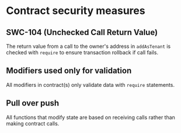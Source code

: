 # Contract security measures

## SWC-104 (Unchecked Call Return Value)

The return value from a call to the owner's address in `addAsTenant` is checked with `require` to ensure transaction rollback if call fails.

## Modifiers used only for validation

All modifiers in contract(s) only validate data with `require` statements.

## Pull over push

All functions that modify state are based on receiving calls rather than making contract calls.